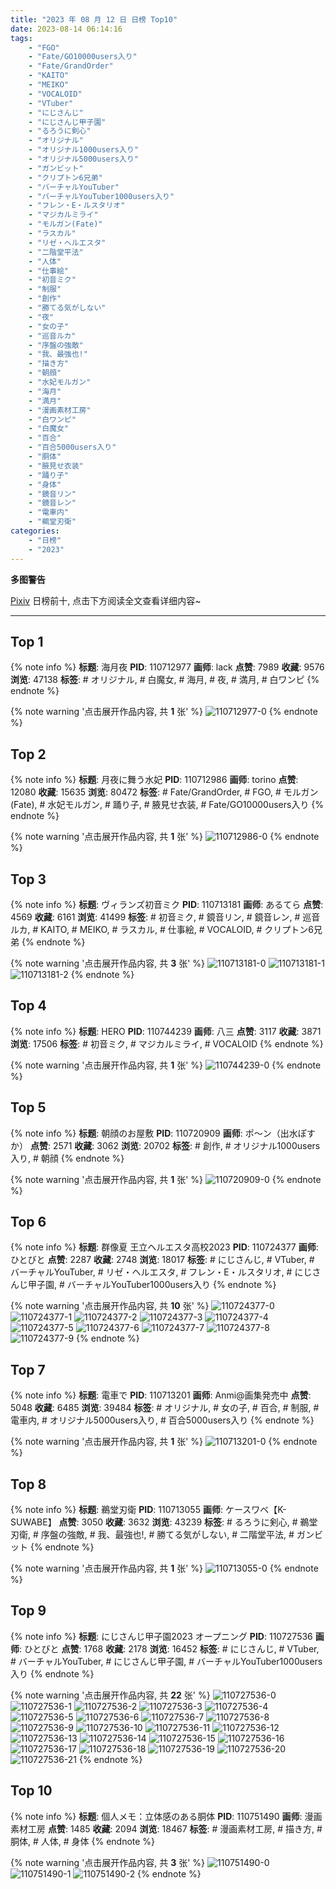 ```yaml
---
title: "2023 年 08 月 12 日 日榜 Top10"
date: 2023-08-14 06:14:16
tags:
    - "FGO"
    - "Fate/GO10000users入り"
    - "Fate/GrandOrder"
    - "KAITO"
    - "MEIKO"
    - "VOCALOID"
    - "VTuber"
    - "にじさんじ"
    - "にじさんじ甲子園"
    - "るろうに剣心"
    - "オリジナル"
    - "オリジナル1000users入り"
    - "オリジナル5000users入り"
    - "ガンビット"
    - "クリプトン6兄弟"
    - "バーチャルYouTuber"
    - "バーチャルYouTuber1000users入り"
    - "フレン・E・ルスタリオ"
    - "マジカルミライ"
    - "モルガン(Fate)"
    - "ラスカル"
    - "リゼ・ヘルエスタ"
    - "二階堂平法"
    - "人体"
    - "仕事絵"
    - "初音ミク"
    - "制服"
    - "創作"
    - "勝てる気がしない"
    - "夜"
    - "女の子"
    - "巡音ルカ"
    - "序盤の強敵"
    - "我、最強也!"
    - "描き方"
    - "朝顔"
    - "水妃モルガン"
    - "海月"
    - "満月"
    - "漫画素材工房"
    - "白ワンピ"
    - "白魔女"
    - "百合"
    - "百合5000users入り"
    - "胴体"
    - "腋見せ衣装"
    - "踊り子"
    - "身体"
    - "鏡音リン"
    - "鏡音レン"
    - "電車内"
    - "鵜堂刃衛"
categories:
    - "日榜"
    - "2023"
---
```


<i class="fa fa-triangle-exclamation"></i>**多图警告**<i class="fa fa-triangle-exclamation"></i>

[Pixiv](https://www.pixiv.net/) 日榜前十, 点击下方阅读全文查看详细内容~

<!-- more -->

---

## Top 1

{% note info %}
**标题**: 海月夜
**PID**: 110712977 **画师**: lack
**点赞**: 7989 **收藏**: 9576 **浏览**: 47138
**标签**: # オリジナル, # 白魔女, # 海月, # 夜, # 満月, # 白ワンピ
{% endnote %}

{% note warning '点击展开作品内容, 共 **1** 张' %}
![110712977-0](https://i.pixiv.re/img-original/img/2023/08/11/00/00/48/110712977_p0.png)
{% endnote %}

## Top 2

{% note info %}
**标题**: 月夜に舞う水妃
**PID**: 110712986 **画师**: torino
**点赞**: 12080 **收藏**: 15635 **浏览**: 80472
**标签**: # Fate/GrandOrder, # FGO, # モルガン(Fate), # 水妃モルガン, # 踊り子, # 腋見せ衣装, # Fate/GO10000users入り
{% endnote %}

{% note warning '点击展开作品内容, 共 **1** 张' %}
![110712986-0](https://i.pixiv.re/img-original/img/2023/08/11/00/00/51/110712986_p0.jpg)
{% endnote %}

## Top 3

{% note info %}
**标题**: ヴィランズ初音ミク
**PID**: 110713181 **画师**: あるてら
**点赞**: 4569 **收藏**: 6161 **浏览**: 41499
**标签**: # 初音ミク, # 鏡音リン, # 鏡音レン, # 巡音ルカ, # KAITO, # MEIKO, # ラスカル, # 仕事絵, # VOCALOID, # クリプトン6兄弟
{% endnote %}

{% note warning '点击展开作品内容, 共 **3** 张' %}
![110713181-0](https://i.pixiv.re/img-original/img/2023/08/11/00/02/21/110713181_p0.png)
![110713181-1](https://i.pixiv.re/img-original/img/2023/08/11/00/02/21/110713181_p1.png)
![110713181-2](https://i.pixiv.re/img-original/img/2023/08/11/00/02/21/110713181_p2.png)
{% endnote %}

## Top 4

{% note info %}
**标题**: HERO
**PID**: 110744239 **画师**: 八三
**点赞**: 3117 **收藏**: 3871 **浏览**: 17506
**标签**: # 初音ミク, # マジカルミライ, # VOCALOID
{% endnote %}

{% note warning '点击展开作品内容, 共 **1** 张' %}
![110744239-0](https://i.pixiv.re/img-original/img/2023/08/12/00/00/25/110744239_p0.jpg)
{% endnote %}

## Top 5

{% note info %}
**标题**: 朝顔のお屋敷
**PID**: 110720909 **画师**: ポ～ン（出水ぽすか）
**点赞**: 2571 **收藏**: 3062 **浏览**: 20702
**标签**: # 創作, # オリジナル1000users入り, # 朝顔
{% endnote %}

{% note warning '点击展开作品内容, 共 **1** 张' %}
![110720909-0](https://i.pixiv.re/img-original/img/2023/08/11/07/30/01/110720909_p0.jpg)
{% endnote %}

## Top 6

{% note info %}
**标题**: 群像夏 王立ヘルエスタ高校2023
**PID**: 110724377 **画师**: ひとびと
**点赞**: 2287 **收藏**: 2748 **浏览**: 18017
**标签**: # にじさんじ, # VTuber, # バーチャルYouTuber, # リゼ・ヘルエスタ, # フレン・E・ルスタリオ, # にじさんじ甲子園, # バーチャルYouTuber1000users入り
{% endnote %}

{% note warning '点击展开作品内容, 共 **10** 张' %}
![110724377-0](https://i.pixiv.re/img-original/img/2023/08/11/11/14/29/110724377_p0.png)
![110724377-1](https://i.pixiv.re/img-original/img/2023/08/11/11/14/29/110724377_p1.png)
![110724377-2](https://i.pixiv.re/img-original/img/2023/08/11/11/14/29/110724377_p2.png)
![110724377-3](https://i.pixiv.re/img-original/img/2023/08/11/11/14/29/110724377_p3.png)
![110724377-4](https://i.pixiv.re/img-original/img/2023/08/11/11/14/29/110724377_p4.png)
![110724377-5](https://i.pixiv.re/img-original/img/2023/08/11/11/14/29/110724377_p5.png)
![110724377-6](https://i.pixiv.re/img-original/img/2023/08/11/11/14/29/110724377_p6.png)
![110724377-7](https://i.pixiv.re/img-original/img/2023/08/11/11/14/29/110724377_p7.png)
![110724377-8](https://i.pixiv.re/img-original/img/2023/08/11/11/14/29/110724377_p8.png)
![110724377-9](https://i.pixiv.re/img-original/img/2023/08/11/11/14/29/110724377_p9.png)
{% endnote %}

## Top 7

{% note info %}
**标题**: 電車で
**PID**: 110713201 **画师**: Anmi@画集発売中
**点赞**: 5048 **收藏**: 6485 **浏览**: 39484
**标签**: # オリジナル, # 女の子, # 百合, # 制服, # 電車内, # オリジナル5000users入り, # 百合5000users入り
{% endnote %}

{% note warning '点击展开作品内容, 共 **1** 张' %}
![110713201-0](https://i.pixiv.re/img-original/img/2023/08/11/00/02/35/110713201_p0.jpg)
{% endnote %}

## Top 8

{% note info %}
**标题**: 鵜堂刃衛
**PID**: 110713055 **画师**: ケースワベ【K-SUWABE】
**点赞**: 3050 **收藏**: 3632 **浏览**: 43239
**标签**: # るろうに剣心, # 鵜堂刃衛, # 序盤の強敵, # 我、最強也!, # 勝てる気がしない, # 二階堂平法, # ガンビット
{% endnote %}

{% note warning '点击展开作品内容, 共 **1** 张' %}
![110713055-0](https://i.pixiv.re/img-original/img/2023/08/11/00/01/21/110713055_p0.jpg)
{% endnote %}

## Top 9

{% note info %}
**标题**: にじさんじ甲子園2023 オープニング
**PID**: 110727536 **画师**: ひとびと
**点赞**: 1768 **收藏**: 2178 **浏览**: 16452
**标签**: # にじさんじ, # VTuber, # バーチャルYouTuber, # にじさんじ甲子園, # バーチャルYouTuber1000users入り
{% endnote %}

{% note warning '点击展开作品内容, 共 **22** 张' %}
![110727536-0](https://i.pixiv.re/img-original/img/2023/08/11/13/50/21/110727536_p0.png)
![110727536-1](https://i.pixiv.re/img-original/img/2023/08/11/13/50/21/110727536_p1.png)
![110727536-2](https://i.pixiv.re/img-original/img/2023/08/11/13/50/21/110727536_p2.png)
![110727536-3](https://i.pixiv.re/img-original/img/2023/08/11/13/50/21/110727536_p3.png)
![110727536-4](https://i.pixiv.re/img-original/img/2023/08/11/13/50/21/110727536_p4.png)
![110727536-5](https://i.pixiv.re/img-original/img/2023/08/11/13/50/21/110727536_p5.png)
![110727536-6](https://i.pixiv.re/img-original/img/2023/08/11/13/50/21/110727536_p6.png)
![110727536-7](https://i.pixiv.re/img-original/img/2023/08/11/13/50/21/110727536_p7.png)
![110727536-8](https://i.pixiv.re/img-original/img/2023/08/11/13/50/21/110727536_p8.png)
![110727536-9](https://i.pixiv.re/img-original/img/2023/08/11/13/50/21/110727536_p9.png)
![110727536-10](https://i.pixiv.re/img-original/img/2023/08/11/13/50/21/110727536_p10.png)
![110727536-11](https://i.pixiv.re/img-original/img/2023/08/11/13/50/21/110727536_p11.png)
![110727536-12](https://i.pixiv.re/img-original/img/2023/08/11/13/50/21/110727536_p12.png)
![110727536-13](https://i.pixiv.re/img-original/img/2023/08/11/13/50/21/110727536_p13.png)
![110727536-14](https://i.pixiv.re/img-original/img/2023/08/11/13/50/21/110727536_p14.png)
![110727536-15](https://i.pixiv.re/img-original/img/2023/08/11/13/50/21/110727536_p15.png)
![110727536-16](https://i.pixiv.re/img-original/img/2023/08/11/13/50/21/110727536_p16.png)
![110727536-17](https://i.pixiv.re/img-original/img/2023/08/11/13/50/21/110727536_p17.png)
![110727536-18](https://i.pixiv.re/img-original/img/2023/08/11/13/50/21/110727536_p18.png)
![110727536-19](https://i.pixiv.re/img-original/img/2023/08/11/13/50/21/110727536_p19.png)
![110727536-20](https://i.pixiv.re/img-original/img/2023/08/11/13/50/21/110727536_p20.png)
![110727536-21](https://i.pixiv.re/img-original/img/2023/08/11/13/50/21/110727536_p21.png)
{% endnote %}

## Top 10

{% note info %}
**标题**: 個人メモ：立体感のある胴体
**PID**: 110751490 **画师**: 漫画素材工房
**点赞**: 1485 **收藏**: 2094 **浏览**: 18467
**标签**: # 漫画素材工房, # 描き方, # 胴体, # 人体, # 身体
{% endnote %}

{% note warning '点击展开作品内容, 共 **3** 张' %}
![110751490-0](https://i.pixiv.re/img-original/img/2023/08/12/07/00/12/110751490_p0.jpg)
![110751490-1](https://i.pixiv.re/img-original/img/2023/08/12/07/00/12/110751490_p1.jpg)
![110751490-2](https://i.pixiv.re/img-original/img/2023/08/12/07/00/12/110751490_p2.jpg)
{% endnote %}
